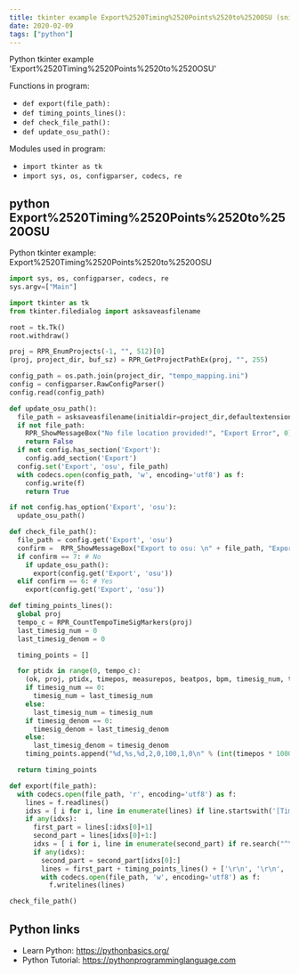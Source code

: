 ```yaml
---
title: tkinter example Export%2520Timing%2520Points%2520to%2520OSU (snippet)
date: 2020-02-09
tags: ["python"]
---
```

Python tkinter example 'Export%2520Timing%2520Points%2520to%2520OSU'

Functions in program: 
* `def export(file_path):`
* `def timing_points_lines():`
* `def check_file_path():`
* `def update_osu_path():`

Modules used in program: 
* `import tkinter as tk`
* `import sys, os, configparser, codecs, re`

## python Export%2520Timing%2520Points%2520to%2520OSU

Python tkinter example: Export%2520Timing%2520Points%2520to%2520OSU

```python
import sys, os, configparser, codecs, re
sys.argv=["Main"]

import tkinter as tk
from tkinter.filedialog import asksaveasfilename

root = tk.Tk()
root.withdraw()

proj = RPR_EnumProjects(-1, "", 512)[0]
(proj, project_dir, buf_sz) = RPR_GetProjectPathEx(proj, "", 255)

config_path = os.path.join(project_dir, "tempo_mapping.ini")
config = configparser.RawConfigParser()
config.read(config_path)

def update_osu_path():
  file_path = asksaveasfilename(initialdir=project_dir,defaultextension=".osu", filetypes=[("osu! file",".osu")], title="Save Timing Points")
  if not file_path:
    RPR_ShowMessageBox("No file location provided!", "Export Error", 0)
    return False
  if not config.has_section('Export'):
    config.add_section('Export')
  config.set('Export', 'osu', file_path)
  with codecs.open(config_path, 'w', encoding='utf8') as f:
    config.write(f)
    return True

if not config.has_option('Export', 'osu'):
  update_osu_path()

def check_file_path():
  file_path = config.get('Export', 'osu')
  confirm =  RPR_ShowMessageBox("Export to osu: \n" + file_path, "Export Confirm", 3)
  if confirm == 7: # No
    if update_osu_path():
      export(config.get('Export', 'osu'))
  elif confirm == 6: # Yes
    export(config.get('Export', 'osu'))

def timing_points_lines():
  global proj
  tempo_c = RPR_CountTempoTimeSigMarkers(proj)
  last_timesig_num = 0
  last_timesig_denom = 0

  timing_points = []

  for ptidx in range(0, tempo_c):
    (ok, proj, ptidx, timepos, measurepos, beatpos, bpm, timesig_num, timesig_denom, lineartempo) = RPR_GetTempoTimeSigMarker(proj, ptidx, 0, 0, 0, 0, 0, 0, 0)
    if timesig_num == 0:
      timesig_num = last_timesig_num
    else:
      last_timesig_num = timesig_num
    if timesig_denom == 0:
      timesig_denom = last_timesig_denom
    else:
      last_timesig_denom = timesig_denom
    timing_points.append("%d,%s,%d,2,0,100,1,0\n" % (int(timepos * 1000), (60000 / bpm), timesig_denom))

  return timing_points

def export(file_path):
  with codecs.open(file_path, 'r', encoding='utf8') as f:
    lines = f.readlines()
    idxs = [ i for i, line in enumerate(lines) if line.startswith('[TimingPoints]') ]
    if any(idxs):
      first_part = lines[:idxs[0]+1]
      second_part = lines[idxs[0]+1:]
      idxs = [ i for i, line in enumerate(second_part) if re.search("^\[\w*\]", line) ]
      if any(idxs):
        second_part = second_part[idxs[0]:]
        lines = first_part + timing_points_lines() + ['\r\n', '\r\n', '\r\n'] + second_part
        with codecs.open(file_path, 'w', encoding='utf8') as f:
          f.writelines(lines)

check_file_path()


```

## Python links

- Learn Python: https://pythonbasics.org/
- Python Tutorial: https://pythonprogramminglanguage.com
